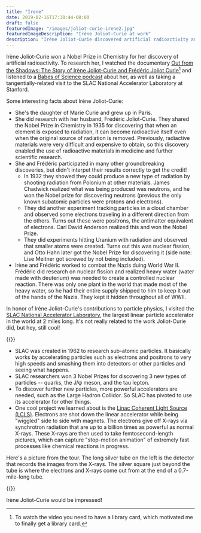 ```yaml
---
title: "Irene"
date: 2019-02-16T17:38:44-08:00
draft: false
featuredImage: "/images/joliot-curie-irene2.jpg"
featuredImageDescription: "Irène Joliot-Curie at work"
description: "Irène Joliot-Curie discovered artificial radioactivity and inspired me to learn more about particle physics."
---
```


Irène Joliot-Curie won a Nobel Prize in Chemistry for her discovery of artificial radioactivity. To research her, I watched the documentary [Out from the Shadows: The Story of Irène Joliot-Curie and Frédéric Joliot Curie](https://www.kanopy.com/wayf/video/out-shadows-story-irene-joliot-curie-and-fre)[^1] and listened to a [Babes of Science podcast](https://www.stitcher.com/podcast/poncie-rutsch/babes-of-science/e/48910680) about her, as well as taking a tangentially-related visit to the SLAC National Accelerator Laboratory at Stanford.


Some interesting facts about Irène Joliot-Curie:

* She's the daughter of Marie Curie and grew up in Paris.
* She did research with her husband, Frédéric Joliot-Curie. They shared the Nobel Prize in Chemistry in 1935 for discovering that when an element is exposed to radiation, it can become radioactive itself even when the original source of radiation is removed. Previously, radiactive materials were very difficult and expensive to obtain, so this discovery enabled the use of radioactive materials in medicine and further scientific research.
* She and Frédéric participated in many other groundbreaking discoveries, but didn't interpet their results correctly to get the credit! 
  * In 1932 they showed they could produce a new type of radiation by shooting radiation from Polonium at other materials. James Chadwick realized what was being produced was neutrons, and he won the Nobel prize for discovering neutrons (previous the only known subatomic particles were protons and electrons). 
  * They did another experiment tracking particles in a cloud chamber and observed some electrons traveling in a different direction from the others. Turns out these were positrons, the antimatter equivalent of electrons. Carl David Anderson realized this and won the Nobel Prize.
  * They did experiments hitting Uranium with radiation and observed that smaller atoms were created. Turns out this was nuclear fission, and Otto Hahn later got the Nobel Prize for discovering it (side note: Lise Meitner got screwed by not being included).
* Irène and Frédéric worked to combat the Nazis duing World War II. Frédéric did research on nuclear fission and realized heavy water (water made with deuterium) was needed to create a controlled nuclear reaction. There was only one plant in the world that made most of the heavy water, so he had their entire supply shipped to him to keep it out of the hands of the Nazis. They kept it hidden throughout all of WWII.

In honor of Irène Joliot-Curie's contributions to particle physics, I visited the [SLAC National Accelerator Laboratory](https://en.wikipedia.org/wiki/SLAC_National_Accelerator_Laboratory), the largest linear particle accelerator in the world at 2 miles long. It's not really related to the work Joliot-Curie did, but hey, still cool!

{{<smallimg src="/images/lcls_aerial.jpg" alt="SLAC aerial diagram">}}

* SLAC was created in 1962 to research sub-atomic particles. It basically works by accelerating particles such as electrons and positrons to very high speeds and smashing them into detectors or other particles and seeing what happens.
* SLAC researchers won 3 Nobel Prizes for discovering 3 new types of particles -- quarks, the J/ψ meson, and the tau lepton.
* To discover further new particles, more powerful accelerators are needed, such as the Large Hadron Collidor. So SLAC has pivoted to use its accelerator for other things.
* One cool project we learned about is the [Linac Coherent Light Source (LCLS)](https://lcls.slac.stanford.edu/overview). Electrons are shot down the linear accelerator while being "wiggled" side to side with magnets. The electrons give off X-rays via synchrotron radiation that are up to a billion times as powerful as normal X-rays. These X-rays are then used to take femtosecond-length pictures, which can capture "stop-motion animation" of extremely fast processes like chemical reactions in progress.

Here's a picture from the tour. The long silver tube on the left is the detector that records the images from the X-rays. The silver square just beyond the tube is where the electrons and X-rays come out from at the end of a 0.7-mile-long tube.

{{<smallimg src="/images/slac1.jpg" alt="SLAC">}}

Irène Joliot-Curie would be impressed!

[^1]: To watch the video you need to have a library card, which motivated me to finally get a library card.
